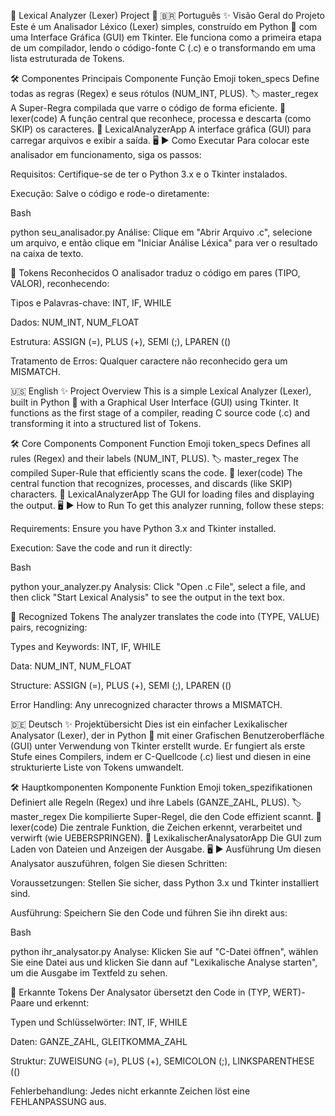 

🐍 Lexical Analyzer (Lexer) Project 🔎
🇧🇷 Português
✨ Visão Geral do Projeto
Este é um Analisador Léxico (Lexer) simples, construído em Python 🐍 com uma Interface Gráfica (GUI) em Tkinter. Ele funciona como a primeira etapa de um compilador, lendo o código-fonte C (.c) e o transformando em uma lista estruturada de Tokens.

🛠️ Componentes Principais
Componente	Função	Emoji
token_specs	Define todas as regras (Regex) e seus rótulos (NUM_INT, PLUS).	🏷️
master_regex	A Super-Regra compilada que varre o código de forma eficiente.	🚀
lexer(code)	A função central que reconhece, processa e descarta (como SKIP) os caracteres.	🧠
LexicalAnalyzerApp	A interface gráfica (GUI) para carregar arquivos e exibir a saída.	🖥️
▶️ Como Executar
Para colocar este analisador em funcionamento, siga os passos:

Requisitos: Certifique-se de ter o Python 3.x e o Tkinter instalados.

Execução: Salve o código e rode-o diretamente:

Bash

python seu_analisador.py
Análise: Clique em "Abrir Arquivo .c", selecione um arquivo, e então clique em "Iniciar Análise Léxica" para ver o resultado na caixa de texto.

🧩 Tokens Reconhecidos
O analisador traduz o código em pares (TIPO, VALOR), reconhecendo:

Tipos e Palavras-chave: INT, IF, WHILE

Dados: NUM_INT, NUM_FLOAT

Estrutura: ASSIGN (=), PLUS (+), SEMI (;), LPAREN (()

Tratamento de Erros: Qualquer caractere não reconhecido gera um MISMATCH.

🇺🇸 English
✨ Project Overview
This is a simple Lexical Analyzer (Lexer), built in Python 🐍 with a Graphical User Interface (GUI) using Tkinter. It functions as the first stage of a compiler, reading C source code (.c) and transforming it into a structured list of Tokens.

🛠️ Core Components
Component	Function	Emoji
token_specs	Defines all rules (Regex) and their labels (NUM_INT, PLUS).	🏷️
master_regex	The compiled Super-Rule that efficiently scans the code.	🚀
lexer(code)	The central function that recognizes, processes, and discards (like SKIP) characters.	🧠
LexicalAnalyzerApp	The GUI for loading files and displaying the output.	🖥️
▶️ How to Run
To get this analyzer running, follow these steps:

Requirements: Ensure you have Python 3.x and Tkinter installed.

Execution: Save the code and run it directly:

Bash

python your_analyzer.py
Analysis: Click "Open .c File", select a file, and then click "Start Lexical Analysis" to see the output in the text box.

🧩 Recognized Tokens
The analyzer translates the code into (TYPE, VALUE) pairs, recognizing:

Types and Keywords: INT, IF, WHILE

Data: NUM_INT, NUM_FLOAT

Structure: ASSIGN (=), PLUS (+), SEMI (;), LPAREN (()

Error Handling: Any unrecognized character throws a MISMATCH.

🇩🇪 Deutsch
✨ Projektübersicht
Dies ist ein einfacher Lexikalischer Analysator (Lexer), der in Python 🐍 mit einer Grafischen Benutzeroberfläche (GUI) unter Verwendung von Tkinter erstellt wurde. Er fungiert als erste Stufe eines Compilers, indem er C-Quellcode (.c) liest und diesen in eine strukturierte Liste von Tokens umwandelt.

🛠️ Hauptkomponenten
Komponente	Funktion	Emoji
token_spezifikationen	Definiert alle Regeln (Regex) und ihre Labels (GANZE_ZAHL, PLUS).	🏷️
master_regex	Die kompilierte Super-Regel, die den Code effizient scannt.	🚀
lexer(code)	Die zentrale Funktion, die Zeichen erkennt, verarbeitet und verwirft (wie UEBERSPRINGEN).	🧠
LexikalischerAnalysatorApp	Die GUI zum Laden von Dateien und Anzeigen der Ausgabe.	🖥️
▶️ Ausführung
Um diesen Analysator auszuführen, folgen Sie diesen Schritten:

Voraussetzungen: Stellen Sie sicher, dass Python 3.x und Tkinter installiert sind.

Ausführung: Speichern Sie den Code und führen Sie ihn direkt aus:

Bash

python ihr_analysator.py
Analyse: Klicken Sie auf "C-Datei öffnen", wählen Sie eine Datei aus und klicken Sie dann auf "Lexikalische Analyse starten", um die Ausgabe im Textfeld zu sehen.

🧩 Erkannte Tokens
Der Analysator übersetzt den Code in (TYP, WERT)-Paare und erkennt:

Typen und Schlüsselwörter: INT, IF, WHILE

Daten: GANZE_ZAHL, GLEITKOMMA_ZAHL

Struktur: ZUWEISUNG (=), PLUS (+), SEMICOLON (;), LINKSPARENTHESE (()

Fehlerbehandlung: Jedes nicht erkannte Zeichen löst eine FEHLANPASSUNG aus.